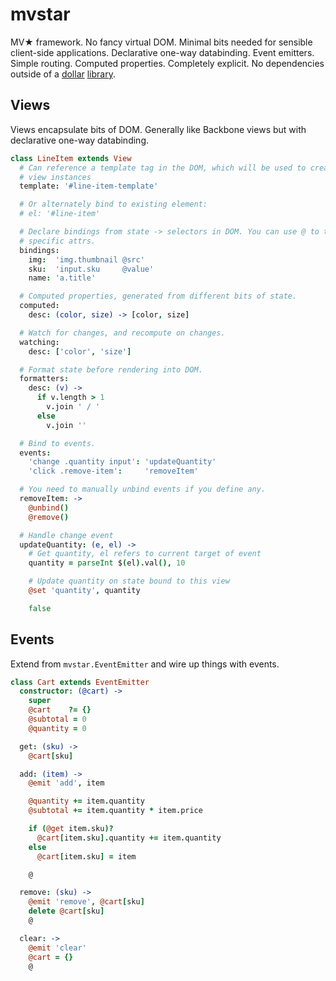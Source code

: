 # mvstar
MV★ framework. No fancy virtual DOM. Minimal bits needed for sensible
client-side applications. Declarative one-way databinding. Event emitters.
Simple routing. Computed properties. Completely explicit. No dependencies
outside of a [dollar](http://jquery.org) [library](http://zeptojs.com).

## Views
Views encapsulate bits of DOM. Generally like Backbone views but with
declarative one-way databinding.

```coffeescript
class LineItem extends View
  # Can reference a template tag in the DOM, which will be used to create new
  # view instances
  template: '#line-item-template'

  # Or alternately bind to existing element:
  # el: '#line-item'

  # Declare bindings from state -> selectors in DOM. You can use @ to target
  # specific attrs.
  bindings:
    img:  'img.thumbnail @src'
    sku:  'input.sku     @value'
    name: 'a.title'

  # Computed properties, generated from different bits of state.
  computed:
    desc: (color, size) -> [color, size]

  # Watch for changes, and recompute on changes.
  watching:
    desc: ['color', 'size']

  # Format state before rendering into DOM.
  formatters:
    desc: (v) ->
      if v.length > 1
        v.join ' / '
      else
        v.join ''

  # Bind to events.
  events:
    'change .quantity input': 'updateQuantity'
    'click .remove-item':     'removeItem'

  # You need to manually unbind events if you define any.
  removeItem: ->
    @unbind()
    @remove()

  # Handle change event
  updateQuantity: (e, el) ->
    # Get quantity, el refers to current target of event
    quantity = parseInt $(el).val(), 10

    # Update quantity on state bound to this view
    @set 'quantity', quantity

    false
```

## Events
Extend from `mvstar.EventEmitter` and wire up things with events.

```coffeescript
class Cart extends EventEmitter
  constructor: (@cart) ->
    super
    @cart    ?= {}
    @subtotal = 0
    @quantity = 0

  get: (sku) ->
    @cart[sku]

  add: (item) ->
    @emit 'add', item

    @quantity += item.quantity
    @subtotal += item.quantity * item.price

    if (@get item.sku)?
      @cart[item.sku].quantity += item.quantity
    else
      @cart[item.sku] = item

    @

  remove: (sku) ->
    @emit 'remove', @cart[sku]
    delete @cart[sku]
    @

  clear: ->
    @emit 'clear'
    @cart = {}
    @
```
